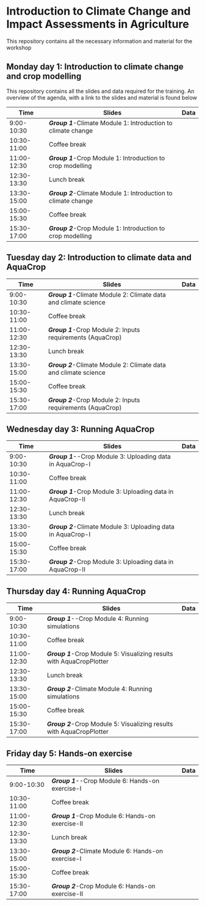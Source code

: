 # Introduction to Climate Change and Impact Assessments in Agriculture
This repository contains all the necessary information and material for the workshop
## Monday day 1: Introduction to climate change and crop modelling
This repository contains all the slides and data required for the training. An overview of the agenda, with a link to the slides and material is found below

| Time        | Slides                                             | Data |
|-------------|----------------------------------------------------|------|
| 9:00-10:30  | ***Group 1***-Climate Module 1: Introduction to   climate change |      |
| 10:30-11:00 | Coffee break                                       |      |
| 11:00-12:30 | ***Group 1***-Crop Module 1: Introduction to crop   modelling    |      |
| 12:30-13:30 | Lunch break                                        |      |
| 13:30-15:00 | ***Group 2***-Climate Module 1: Introduction to   climate change |      |
| 15:00-15:30 | Coffee break                                       |      |
| 15:30-17:00 | ***Group 2***-Crop Module 1: Introduction to crop   modelling    |      |

## Tuesday day 2: Introduction to climate data and AquaCrop

| Time        | Slides                                             | Data |
|-------------|----------------------------------------------------|------|
| 9:00-10:30  | ***Group 1***-Climate Module 2: Climate data and climate science |      |
| 10:30-11:00 | Coffee break                                       |      |
| 11:00-12:30 | ***Group 1***-Crop Module 2: Inputs requirements (AquaCrop)    |      |
| 12:30-13:30 | Lunch break                                        |      |
| 13:30-15:00 | ***Group 2***-Climate Module 2: Climate data and climate science |      |
| 15:00-15:30 | Coffee break                                       |      |
| 15:30-17:00 | ***Group 2***-Crop Module 2: Inputs requirements (AquaCrop)    |      |

## Wednesday day 3: Running AquaCrop 

| Time        | Slides                                             | Data |
|-------------|----------------------------------------------------|------|
| 9:00-10:30  | ***Group 1***--Crop Module 3: Uploading data in AquaCrop-I |      |
| 10:30-11:00 | Coffee break                                       |      |
| 11:00-12:30 | ***Group 1***-Crop Module 3: Uploading data in AquaCrop-II    |      |
| 12:30-13:30 | Lunch break                                        |      |
| 13:30-15:00 | ***Group 2***-Climate Module 3: Uploading data in AquaCrop-I |      |
| 15:00-15:30 | Coffee break                                       |      |
| 15:30-17:00 | ***Group 2***-Crop Module 3: Uploading data in AquaCrop-II    |      |


## Thursday day 4: Running AquaCrop 

| Time        | Slides                                             | Data |
|-------------|----------------------------------------------------|------|
| 9:00-10:30  | ***Group 1***--Crop Module 4: Running simulations |      |
| 10:30-11:00 | Coffee break                                       |      |
| 11:00-12:30 | ***Group 1***-Crop Module 5: Visualizing results with AquaCropPlotter    |      |
| 12:30-13:30 | Lunch break                                        |      |
| 13:30-15:00 | ***Group 2***-Climate Module 4: Running simulations |      |
| 15:00-15:30 | Coffee break                                       |      |
| 15:30-17:00 | ***Group 2***-Crop Module 5: Visualizing results with AquaCropPlotter    |      |


## Friday day 5: Hands-on exercise 

| Time        | Slides                                             | Data |
|-------------|----------------------------------------------------|------|
| 9:00-10:30  | ***Group 1***--Crop Module 6: Hands-on exercise-I |      |
| 10:30-11:00 | Coffee break                                       |      |
| 11:00-12:30 | ***Group 1***-Crop Module 6: Hands-on exercise-II     |      |
| 12:30-13:30 | Lunch break                                        |      |
| 13:30-15:00 | ***Group 2***-Climate Module 6: Hands-on exercise-I  |      |
| 15:00-15:30 | Coffee break                                       |      |
| 15:30-17:00 | ***Group 2***-Crop Module 6: Hands-on exercise-II     |      |
